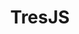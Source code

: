 ---
layout: home

title: TresJS
titleTemplate: Die Lösung für 3D in VueJS

hero:
  name: TresJS
  text: Bringe Three in das Vue-Ökosystem
  tagline: Erstelle unglaubliche 3D-Erlebnisse mit dem Framework, das du liebst.
  image:
    src: /hero.png
    alt: Tresjs
  actions:
    - theme: brand
      text: Beginnen
      link: /es/guide/
    - theme: alt
      text: Warum Tres?
      link: /es/guide/#motivation

features:
  - icon: 💡
    title: Deklarativ
    details: Baue 3D-Szenen, als wären sie Vue-Komponenten.
  - icon: ⚡️
    title: Angetrieben von Vite
    details: Hot Module-Reloading (HMR), das schnell bleibt, unabhängig von der Größe der Anwendung.
  - icon: 🥰
    title: Immer auf dem neuesten Stand
    details: Bringt sofort alle aktualisierten Funktionen von ThreeJS.
  - icon: 🌳
    title: Ökosystem
    details: Erweitere die Kernfunktionalität mit Paketen wie `hundreds` und `postprocessing`. Oder füge deine eigenen hinzu.
---